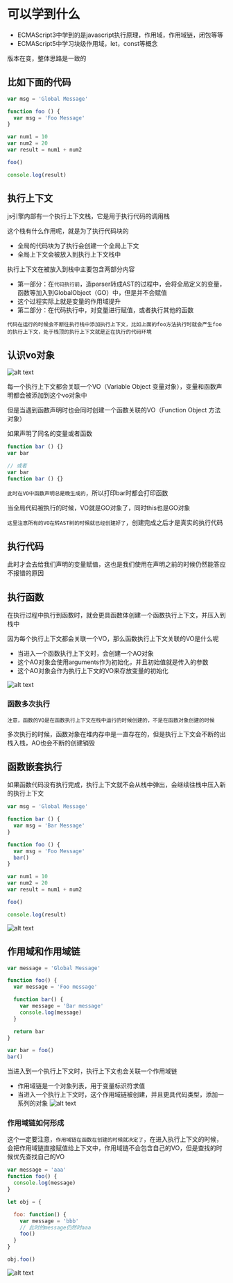 # 可以学到什么

- ECMAScript3中学到的是javascript执行原理，作用域，作用域链，闭包等等
- ECMAScript5中学习块级作用域，let，const等概念

版本在变，整体思路是一致的

## 比如下面的代码

```js
var msg = 'Global Message'

function foo () {
  var msg = 'Foo Message'
}

var num1 = 10
var num2 = 20
var result = num1 + num2

foo()

console.log(result)
```

## 执行上下文

js引擎内部有一个执行上下文栈，它是用于执行代码的调用栈

这个栈有什么作用呢，就是为了执行代码块的

- 全局的代码块为了执行会创建一个全局上下文
- 全局上下文会被放入到执行上下文栈中

执行上下文在被放入到栈中主要包含两部分内容
- 第一部分：在`代码执行前`，造parser转成AST的过程中，会将全局定义的变量，函数等加入到GlobalObject（GO）中，但是并不会赋值
 - 这个过程实际上就是变量的作用域提升
- 第二部分：在代码执行中，对变量进行赋值，或者执行其他的函数

`代码在运行的时候会不断往执行栈中添加执行上下文，比如上面的foo方法执行时就会产生foo的执行上下文，处于栈顶的执行上下文就是正在执行的代码环境`

## 认识vo对象

![alt text](v8引擎执行原理-关联AO.png)

每一个执行上下文都会关联一个VO（Variable Object 变量对象），变量和函数声明都会被添加到这个vo对象中

但是当遇到函数声明时也会同时创建一个函数关联的VO（Function Object 方法对象）

如果声明了同名的变量或者函数

```js
function bar () {}
var bar

// 或者
var bar
function bar () {}
```

`此时在VO中函数声明总是晚生成的`，所以打印bar时都会打印函数

当全局代码被执行的时候，VO就是GO对象了，同时this也是GO对象

`这里注意所有的VO在转AST树的时候就已经创建好了`，创建完成之后才是真实的执行代码


## 执行代码

此时才会去给我们声明的变量赋值，这也是我们使用在声明之前的时候仍然能答应不报错的原因

## 执行函数

在执行过程中执行到函数时，就会更具函数体创建一个函数执行上下文，并压入到栈中

因为每个执行上下文都会关联一个VO，那么函数执行上下文关联的VO是什么呢

- 当进入一个函数执行上下文时，会创建一个AO对象
- 这个AO对象会使用arguments作为初始化，并且初始值就是传入的参数
- 这个AO对象会作为执行上下文的VO来存放变量的初始化

![alt text](v8引擎执行原理-执行函数.png)

### 函数多次执行

`注意，函数的VO是在函数执行上下文在栈中运行的时候创建的，不是在函数对象创建的时候`

多次执行的时候，函数对象在堆内存中是一直存在的，但是执行上下文会不断的出栈入栈，AO也会不断的创建销毁

## 函数嵌套执行

如果函数代码没有执行完成，执行上下文就不会从栈中弹出，会继续往栈中压入新的执行上下文

```js
var msg = 'Global Message'

function bar () {
  var msg = 'Bar Message'
}

function foo () {
  var msg = 'Foo Message'
  bar()
}

var num1 = 10
var num2 = 20
var result = num1 + num2

foo()

console.log(result)
```
![alt text](v8引擎执行原理-函数执行嵌套.png)

## 作用域和作用域链

```js
var message = 'Global Message'

function foo() {
  var message = 'Foo message'

  function bar() {
    var message = 'Bar message'
    console.log(message)
  }

  return bar
}

var bar = foo()
bar()
```

当进入到一个执行上下文时，执行上下文也会关联一个作用域链
- 作用域链是一个对象列表，用于变量标识符求值
- 当进入一个执行上下文时，这个作用域链被创建，并且更具代码类型，添加一系列的对象
![alt text](作用域链.png)

### 作用域链如何形成

这个一定要注意，`作用域链在函数在创建的时候就决定了`，在进入执行上下文的时候，会把作用域链直接赋值给上下文中，作用域链不会包含自己的VO，但是查找的时候优先查找自己的VO

```js
var message = 'aaa'
function foo() {
  console.log(message)
}

let obj = {

  foo: function() {
    var message = 'bbb'
    // 此时的message仍然时aaa
    foo()
  }
}

obj.foo()
```
![alt text](v8引擎执行原理-作用域链.png)


